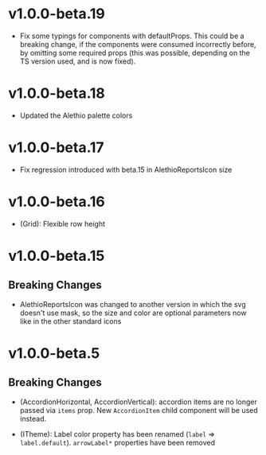 # v1.0.0-beta.19

- Fix some typings for components with defaultProps. This could be a breaking change, if the components were consumed incorrectly before, by omitting some required props (this was possible, depending on the TS version used, and is now fixed).

# v1.0.0-beta.18

- Updated the Alethio palette colors

# v1.0.0-beta.17

- Fix regression introduced with beta.15 in AlethioReportsIcon size

# v1.0.0-beta.16

- (Grid): Flexible row height

# v1.0.0-beta.15

## Breaking Changes

- AlethioReportsIcon was changed to another version in which the svg doesn't use mask, so the size and color are optional parameters now like in the other standard icons

# v1.0.0-beta.5

## Breaking Changes

- (AccordionHorizontal, AccordionVertical): accordion items are no longer passed via `items` prop. New `AccordionItem` child component will be used instead.

- (ITheme): Label color property has been renamed (`label` => `label.default`). `arrowLabel*` properties have been removed
